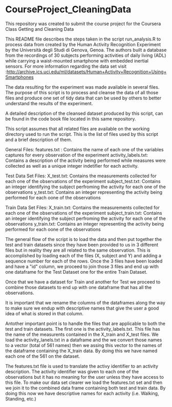 # CourseProject_CleaningData
This repository was created to submit the course project for the Coursera Class Getting and Cleaning Data

This README file describes the steps taken in the script run_analysis.R to process data from created by the Human Activity Recognition Experiment by the Università degli Studi di Genova, Genoa. The authors built a database from the recordings of 30 subjects performing activities of daily living (ADL) while carrying a waist-mounted smartphone with embedded inertial sensors. For more information regarding the data set visit :http://archive.ics.uci.edu/ml/datasets/Human+Activity+Recognition+Using+Smartphones


The data resulting for the experiment was made available in several files. The purpose of this script is to process and cleanse the data of all those files and produce one set of tidy data that can be used by others to better understand the results of the experiment. 

A detailed description of the cleansed dataset produced by this script, can be found in the code book file located in this same repository.

This script assumes that all related files are available on the working directory used to run the script. This is the list of files used by this script and a brief description of them.

General Files:
features.txt : Contains the name of each one of the variables captures for every observation of the experiment
activity_labels.txt: Contains a description of the activity being performed while measures were collected as well as a unique integer indetifier for each activity.

Test Data Set Files:
X_test.txt: Contains the measurements collected for each one of the observations of the experiment
subject_test.txt: Contains an integer identifying the subject perfroming the activity for each one of the observations
y_test.txt: Contains an integer representing the activity being performed for each oone of the observations

Train Data Set Files:
X_train.txt: Contains the measurements collected for each one of the observations of the experiment
subject_train.txt: Contains an integer identifying the subject perfroming the activity for each one of the observations
y_train.txt: Contains an integer representing the activity being performed for each oone of the observations

The general flow of the script is to load the data and then put together the test and train datasets since they have been provided to us in 3 different files but in reality they are all related to the same observation. This is accomplished by loading each of the files (X, subject and Y) and adding a sequence number for each of the rows. Once the 3 files have been loaded and have a "id" column, we proceed to join those 3 files and end up with one dataframe for the Test Dataset one for the entire Train Dataset. 

Once that we have a dataset for Train and another for Test we proceed to combine those datasets to end up with one dataframe that has all the observations.

It is important that we rename the columns of the dataframes along the way to make sure we endup with descriptive names that give the user a good idea of what is stored in that column.

Antother important point is to handle the files that are applicable to both the test and train datasets. The first one is the activity_labels.txt. This file has the name of the measurents contained in the X_train and X_test files. We load the activity_lanels.txt in a dataframe and the we convert those names to a vector (total of 561 names) then we assing this vector to the names of the dataframe containing the X_train data. By doing this we have named each one of the 561 on the dataset.

The features.txt file is used to translate the activy identifier to an activity description. The activity identifier was given to each one of the observations but it has no meaning for the user unless they have access to this file. To make our data set clearer we load the features.txt set and then we join it to the combined data frame containing both test and train data. By doing this now we have descriptive names for each activity (i.e. Walking, Standing, etc.)

